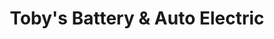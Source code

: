 ---
title: "Toby's Battery & Auto Electric"
url: /spokane/tobys-battery-und-auto-electric/
shop: Autowerkstatt
---